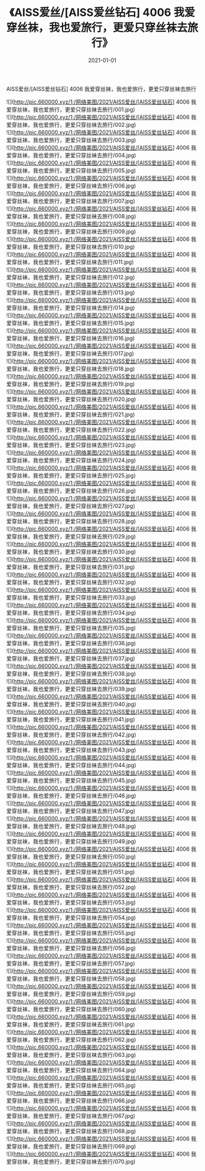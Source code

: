 ﻿---
layout: post
title:  《AISS爱丝/[AISS爱丝钻石] 4006 我爱穿丝袜，我也爱旅行，更爱只穿丝袜去旅行》
date:   2021-01-01
img: http://pic.660000.xyz/1:/网络美图/2021/AISS爱丝/[AISS爱丝钻石] 4006 我爱穿丝袜，我也爱旅行，更爱只穿丝袜去旅行/000.jpg
categories: [美女, 清纯, 唯美]
---

AISS爱丝/[AISS爱丝钻石] 4006 我爱穿丝袜，我也爱旅行，更爱只穿丝袜去旅行

 ![](http://pic.660000.xyz/1:/网络美图/2021/AISS爱丝/[AISS爱丝钻石] 4006 我爱穿丝袜，我也爱旅行，更爱只穿丝袜去旅行/001.jpg) <br>![](http://pic.660000.xyz/1:/网络美图/2021/AISS爱丝/[AISS爱丝钻石] 4006 我爱穿丝袜，我也爱旅行，更爱只穿丝袜去旅行/002.jpg) <br>![](http://pic.660000.xyz/1:/网络美图/2021/AISS爱丝/[AISS爱丝钻石] 4006 我爱穿丝袜，我也爱旅行，更爱只穿丝袜去旅行/003.jpg) <br>![](http://pic.660000.xyz/1:/网络美图/2021/AISS爱丝/[AISS爱丝钻石] 4006 我爱穿丝袜，我也爱旅行，更爱只穿丝袜去旅行/004.jpg) <br>![](http://pic.660000.xyz/1:/网络美图/2021/AISS爱丝/[AISS爱丝钻石] 4006 我爱穿丝袜，我也爱旅行，更爱只穿丝袜去旅行/005.jpg) <br>![](http://pic.660000.xyz/1:/网络美图/2021/AISS爱丝/[AISS爱丝钻石] 4006 我爱穿丝袜，我也爱旅行，更爱只穿丝袜去旅行/006.jpg) <br>![](http://pic.660000.xyz/1:/网络美图/2021/AISS爱丝/[AISS爱丝钻石] 4006 我爱穿丝袜，我也爱旅行，更爱只穿丝袜去旅行/007.jpg) <br>![](http://pic.660000.xyz/1:/网络美图/2021/AISS爱丝/[AISS爱丝钻石] 4006 我爱穿丝袜，我也爱旅行，更爱只穿丝袜去旅行/008.jpg) <br>![](http://pic.660000.xyz/1:/网络美图/2021/AISS爱丝/[AISS爱丝钻石] 4006 我爱穿丝袜，我也爱旅行，更爱只穿丝袜去旅行/009.jpg) <br>![](http://pic.660000.xyz/1:/网络美图/2021/AISS爱丝/[AISS爱丝钻石] 4006 我爱穿丝袜，我也爱旅行，更爱只穿丝袜去旅行/010.jpg) <br>![](http://pic.660000.xyz/1:/网络美图/2021/AISS爱丝/[AISS爱丝钻石] 4006 我爱穿丝袜，我也爱旅行，更爱只穿丝袜去旅行/011.jpg) <br>![](http://pic.660000.xyz/1:/网络美图/2021/AISS爱丝/[AISS爱丝钻石] 4006 我爱穿丝袜，我也爱旅行，更爱只穿丝袜去旅行/012.jpg) <br>![](http://pic.660000.xyz/1:/网络美图/2021/AISS爱丝/[AISS爱丝钻石] 4006 我爱穿丝袜，我也爱旅行，更爱只穿丝袜去旅行/013.jpg) <br>![](http://pic.660000.xyz/1:/网络美图/2021/AISS爱丝/[AISS爱丝钻石] 4006 我爱穿丝袜，我也爱旅行，更爱只穿丝袜去旅行/014.jpg) <br>![](http://pic.660000.xyz/1:/网络美图/2021/AISS爱丝/[AISS爱丝钻石] 4006 我爱穿丝袜，我也爱旅行，更爱只穿丝袜去旅行/015.jpg) <br>![](http://pic.660000.xyz/1:/网络美图/2021/AISS爱丝/[AISS爱丝钻石] 4006 我爱穿丝袜，我也爱旅行，更爱只穿丝袜去旅行/016.jpg) <br>![](http://pic.660000.xyz/1:/网络美图/2021/AISS爱丝/[AISS爱丝钻石] 4006 我爱穿丝袜，我也爱旅行，更爱只穿丝袜去旅行/017.jpg) <br>![](http://pic.660000.xyz/1:/网络美图/2021/AISS爱丝/[AISS爱丝钻石] 4006 我爱穿丝袜，我也爱旅行，更爱只穿丝袜去旅行/018.jpg) <br>![](http://pic.660000.xyz/1:/网络美图/2021/AISS爱丝/[AISS爱丝钻石] 4006 我爱穿丝袜，我也爱旅行，更爱只穿丝袜去旅行/019.jpg) <br>![](http://pic.660000.xyz/1:/网络美图/2021/AISS爱丝/[AISS爱丝钻石] 4006 我爱穿丝袜，我也爱旅行，更爱只穿丝袜去旅行/020.jpg) <br>![](http://pic.660000.xyz/1:/网络美图/2021/AISS爱丝/[AISS爱丝钻石] 4006 我爱穿丝袜，我也爱旅行，更爱只穿丝袜去旅行/021.jpg) <br>![](http://pic.660000.xyz/1:/网络美图/2021/AISS爱丝/[AISS爱丝钻石] 4006 我爱穿丝袜，我也爱旅行，更爱只穿丝袜去旅行/022.jpg) <br>![](http://pic.660000.xyz/1:/网络美图/2021/AISS爱丝/[AISS爱丝钻石] 4006 我爱穿丝袜，我也爱旅行，更爱只穿丝袜去旅行/023.jpg) <br>![](http://pic.660000.xyz/1:/网络美图/2021/AISS爱丝/[AISS爱丝钻石] 4006 我爱穿丝袜，我也爱旅行，更爱只穿丝袜去旅行/024.jpg) <br>![](http://pic.660000.xyz/1:/网络美图/2021/AISS爱丝/[AISS爱丝钻石] 4006 我爱穿丝袜，我也爱旅行，更爱只穿丝袜去旅行/025.jpg) <br>![](http://pic.660000.xyz/1:/网络美图/2021/AISS爱丝/[AISS爱丝钻石] 4006 我爱穿丝袜，我也爱旅行，更爱只穿丝袜去旅行/026.jpg) <br>![](http://pic.660000.xyz/1:/网络美图/2021/AISS爱丝/[AISS爱丝钻石] 4006 我爱穿丝袜，我也爱旅行，更爱只穿丝袜去旅行/027.jpg) <br>![](http://pic.660000.xyz/1:/网络美图/2021/AISS爱丝/[AISS爱丝钻石] 4006 我爱穿丝袜，我也爱旅行，更爱只穿丝袜去旅行/028.jpg) <br>![](http://pic.660000.xyz/1:/网络美图/2021/AISS爱丝/[AISS爱丝钻石] 4006 我爱穿丝袜，我也爱旅行，更爱只穿丝袜去旅行/029.jpg) <br>![](http://pic.660000.xyz/1:/网络美图/2021/AISS爱丝/[AISS爱丝钻石] 4006 我爱穿丝袜，我也爱旅行，更爱只穿丝袜去旅行/030.jpg) <br>![](http://pic.660000.xyz/1:/网络美图/2021/AISS爱丝/[AISS爱丝钻石] 4006 我爱穿丝袜，我也爱旅行，更爱只穿丝袜去旅行/031.jpg) <br>![](http://pic.660000.xyz/1:/网络美图/2021/AISS爱丝/[AISS爱丝钻石] 4006 我爱穿丝袜，我也爱旅行，更爱只穿丝袜去旅行/032.jpg) <br>![](http://pic.660000.xyz/1:/网络美图/2021/AISS爱丝/[AISS爱丝钻石] 4006 我爱穿丝袜，我也爱旅行，更爱只穿丝袜去旅行/033.jpg) <br>![](http://pic.660000.xyz/1:/网络美图/2021/AISS爱丝/[AISS爱丝钻石] 4006 我爱穿丝袜，我也爱旅行，更爱只穿丝袜去旅行/034.jpg) <br>![](http://pic.660000.xyz/1:/网络美图/2021/AISS爱丝/[AISS爱丝钻石] 4006 我爱穿丝袜，我也爱旅行，更爱只穿丝袜去旅行/035.jpg) <br>![](http://pic.660000.xyz/1:/网络美图/2021/AISS爱丝/[AISS爱丝钻石] 4006 我爱穿丝袜，我也爱旅行，更爱只穿丝袜去旅行/036.jpg) <br>![](http://pic.660000.xyz/1:/网络美图/2021/AISS爱丝/[AISS爱丝钻石] 4006 我爱穿丝袜，我也爱旅行，更爱只穿丝袜去旅行/037.jpg) <br>![](http://pic.660000.xyz/1:/网络美图/2021/AISS爱丝/[AISS爱丝钻石] 4006 我爱穿丝袜，我也爱旅行，更爱只穿丝袜去旅行/038.jpg) <br>![](http://pic.660000.xyz/1:/网络美图/2021/AISS爱丝/[AISS爱丝钻石] 4006 我爱穿丝袜，我也爱旅行，更爱只穿丝袜去旅行/039.jpg) <br>![](http://pic.660000.xyz/1:/网络美图/2021/AISS爱丝/[AISS爱丝钻石] 4006 我爱穿丝袜，我也爱旅行，更爱只穿丝袜去旅行/040.jpg) <br>![](http://pic.660000.xyz/1:/网络美图/2021/AISS爱丝/[AISS爱丝钻石] 4006 我爱穿丝袜，我也爱旅行，更爱只穿丝袜去旅行/041.jpg) <br>![](http://pic.660000.xyz/1:/网络美图/2021/AISS爱丝/[AISS爱丝钻石] 4006 我爱穿丝袜，我也爱旅行，更爱只穿丝袜去旅行/042.jpg) <br>![](http://pic.660000.xyz/1:/网络美图/2021/AISS爱丝/[AISS爱丝钻石] 4006 我爱穿丝袜，我也爱旅行，更爱只穿丝袜去旅行/043.jpg) <br>![](http://pic.660000.xyz/1:/网络美图/2021/AISS爱丝/[AISS爱丝钻石] 4006 我爱穿丝袜，我也爱旅行，更爱只穿丝袜去旅行/044.jpg) <br>![](http://pic.660000.xyz/1:/网络美图/2021/AISS爱丝/[AISS爱丝钻石] 4006 我爱穿丝袜，我也爱旅行，更爱只穿丝袜去旅行/045.jpg) <br>![](http://pic.660000.xyz/1:/网络美图/2021/AISS爱丝/[AISS爱丝钻石] 4006 我爱穿丝袜，我也爱旅行，更爱只穿丝袜去旅行/046.jpg) <br>![](http://pic.660000.xyz/1:/网络美图/2021/AISS爱丝/[AISS爱丝钻石] 4006 我爱穿丝袜，我也爱旅行，更爱只穿丝袜去旅行/047.jpg) <br>![](http://pic.660000.xyz/1:/网络美图/2021/AISS爱丝/[AISS爱丝钻石] 4006 我爱穿丝袜，我也爱旅行，更爱只穿丝袜去旅行/048.jpg) <br>![](http://pic.660000.xyz/1:/网络美图/2021/AISS爱丝/[AISS爱丝钻石] 4006 我爱穿丝袜，我也爱旅行，更爱只穿丝袜去旅行/049.jpg) <br>![](http://pic.660000.xyz/1:/网络美图/2021/AISS爱丝/[AISS爱丝钻石] 4006 我爱穿丝袜，我也爱旅行，更爱只穿丝袜去旅行/050.jpg) <br>![](http://pic.660000.xyz/1:/网络美图/2021/AISS爱丝/[AISS爱丝钻石] 4006 我爱穿丝袜，我也爱旅行，更爱只穿丝袜去旅行/051.jpg) <br>![](http://pic.660000.xyz/1:/网络美图/2021/AISS爱丝/[AISS爱丝钻石] 4006 我爱穿丝袜，我也爱旅行，更爱只穿丝袜去旅行/052.jpg) <br>![](http://pic.660000.xyz/1:/网络美图/2021/AISS爱丝/[AISS爱丝钻石] 4006 我爱穿丝袜，我也爱旅行，更爱只穿丝袜去旅行/053.jpg) <br>![](http://pic.660000.xyz/1:/网络美图/2021/AISS爱丝/[AISS爱丝钻石] 4006 我爱穿丝袜，我也爱旅行，更爱只穿丝袜去旅行/054.jpg) <br>![](http://pic.660000.xyz/1:/网络美图/2021/AISS爱丝/[AISS爱丝钻石] 4006 我爱穿丝袜，我也爱旅行，更爱只穿丝袜去旅行/055.jpg) <br>![](http://pic.660000.xyz/1:/网络美图/2021/AISS爱丝/[AISS爱丝钻石] 4006 我爱穿丝袜，我也爱旅行，更爱只穿丝袜去旅行/056.jpg) <br>![](http://pic.660000.xyz/1:/网络美图/2021/AISS爱丝/[AISS爱丝钻石] 4006 我爱穿丝袜，我也爱旅行，更爱只穿丝袜去旅行/057.jpg) <br>![](http://pic.660000.xyz/1:/网络美图/2021/AISS爱丝/[AISS爱丝钻石] 4006 我爱穿丝袜，我也爱旅行，更爱只穿丝袜去旅行/058.jpg) <br>![](http://pic.660000.xyz/1:/网络美图/2021/AISS爱丝/[AISS爱丝钻石] 4006 我爱穿丝袜，我也爱旅行，更爱只穿丝袜去旅行/059.jpg) <br>![](http://pic.660000.xyz/1:/网络美图/2021/AISS爱丝/[AISS爱丝钻石] 4006 我爱穿丝袜，我也爱旅行，更爱只穿丝袜去旅行/060.jpg) <br>![](http://pic.660000.xyz/1:/网络美图/2021/AISS爱丝/[AISS爱丝钻石] 4006 我爱穿丝袜，我也爱旅行，更爱只穿丝袜去旅行/061.jpg) <br>![](http://pic.660000.xyz/1:/网络美图/2021/AISS爱丝/[AISS爱丝钻石] 4006 我爱穿丝袜，我也爱旅行，更爱只穿丝袜去旅行/062.jpg) <br>![](http://pic.660000.xyz/1:/网络美图/2021/AISS爱丝/[AISS爱丝钻石] 4006 我爱穿丝袜，我也爱旅行，更爱只穿丝袜去旅行/063.jpg) <br>![](http://pic.660000.xyz/1:/网络美图/2021/AISS爱丝/[AISS爱丝钻石] 4006 我爱穿丝袜，我也爱旅行，更爱只穿丝袜去旅行/064.jpg) <br>![](http://pic.660000.xyz/1:/网络美图/2021/AISS爱丝/[AISS爱丝钻石] 4006 我爱穿丝袜，我也爱旅行，更爱只穿丝袜去旅行/065.jpg) <br>![](http://pic.660000.xyz/1:/网络美图/2021/AISS爱丝/[AISS爱丝钻石] 4006 我爱穿丝袜，我也爱旅行，更爱只穿丝袜去旅行/066.jpg) <br>![](http://pic.660000.xyz/1:/网络美图/2021/AISS爱丝/[AISS爱丝钻石] 4006 我爱穿丝袜，我也爱旅行，更爱只穿丝袜去旅行/067.jpg) <br>![](http://pic.660000.xyz/1:/网络美图/2021/AISS爱丝/[AISS爱丝钻石] 4006 我爱穿丝袜，我也爱旅行，更爱只穿丝袜去旅行/068.jpg) <br>![](http://pic.660000.xyz/1:/网络美图/2021/AISS爱丝/[AISS爱丝钻石] 4006 我爱穿丝袜，我也爱旅行，更爱只穿丝袜去旅行/069.jpg) <br>![](http://pic.660000.xyz/1:/网络美图/2021/AISS爱丝/[AISS爱丝钻石] 4006 我爱穿丝袜，我也爱旅行，更爱只穿丝袜去旅行/070.jpg) <br>